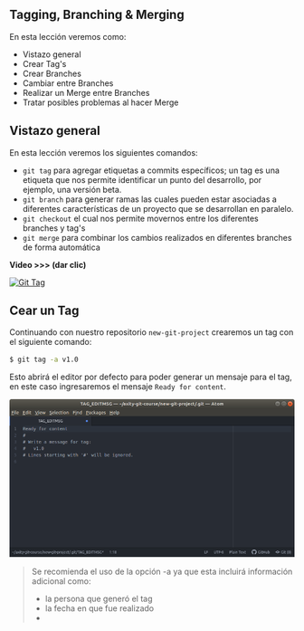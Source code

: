 ## Tagging, Branching & Merging

En esta lección veremos como:

 - Vistazo general
 - Crear Tag's
 - Crear Branches
 - Cambiar entre Branches
 - Realizar un Merge entre Branches
 - Tratar posibles problemas al hacer Merge

## Vistazo general
En esta lección veremos los siguientes comandos:
 - `git tag` para agregar etiquetas a commits específicos; un tag es una etiqueta que nos permite identificar un punto del desarrollo, por ejemplo, una versión beta. 
 - `git branch` para generar ramas las cuales pueden estar asociadas a diferentes características de un proyecto que se desarrollan en paralelo.
 - `git checkout` el cual nos permite movernos entre los diferentes  branches y tag's
 - `git merge` para combinar los cambios realizados en diferentes branches de forma automática

**Video >>> (dar clic)**

[![Git Tag](http://img.youtube.com/vi/D4VdXT72ASE/0.jpg)](http://www.youtube.com/watch?v=D4VdXT72ASE "Git Tag")

## Cear un Tag

Continuando con nuestro repositorio `new-git-project` crearemos un tag con el siguiente comando:

```bash
$ git tag -a v1.0
```
Esto abrirá el editor por defecto para poder generar un mensaje para el tag, en este caso ingresaremos el mensaje `Ready for content`.

![img_07_git_tag_atom](images/img_07_git_tag_atom.png)

> Se recomienda el uso de la opción -a ya que esta incluirá información adicional como:
> 
> - la persona que generó el tag
> - la fecha en que fue realizado
> -  
<!--stackedit_data:
eyJoaXN0b3J5IjpbLTIwMjA4NjA4NjksLTE2NjA4MzA5MjUsLT
E5MzA1MDI0OCwtMTgxMTIxODU5OSwxODI1NTAzMTc1XX0=
-->
